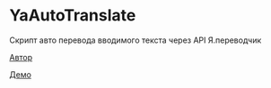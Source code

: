YaAutoTranslate
===============

Скрипт авто перевода вводимого текста через API Я.переводчик

[Автор](http://pafnuty.name/ "ПафНутиЙ")

[Демо](http://pafnuty.github.io/YaAutoTranslate/ "Демонстрация работы скрипта")
